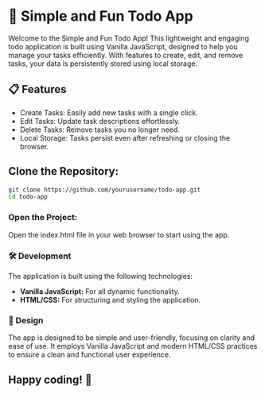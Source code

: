 # 🚀 Simple and Fun Todo App
Welcome to the Simple and Fun Todo App! This lightweight and engaging todo application is built using Vanilla JavaScript, designed to help you manage your tasks efficiently. With features to create, edit, and remove tasks, your data is persistently stored using local storage.

## 📋 Features
- Create Tasks: Easily add new tasks with a single click.
- Edit Tasks: Update task descriptions effortlessly.
- Delete Tasks: Remove tasks you no longer need.
- Local Storage: Tasks persist even after refreshing or closing the browser.


## Clone the Repository:

```bash
git clone https://github.com/yourusername/todo-app.git
cd todo-app
```

### Open the Project:
Open the index.html file in your web browser to start using the app.

### 🛠️ Development

The application is built using the following technologies:

- **Vanilla JavaScript:** For all dynamic functionality.
- **HTML/CSS:** For structuring and styling the application.

### 🎨 Design
The app is designed to be simple and user-friendly, focusing on clarity and ease of use. It employs Vanilla JavaScript and modern HTML/CSS practices to ensure a clean and functional user experience.


## Happy coding! 🚀
